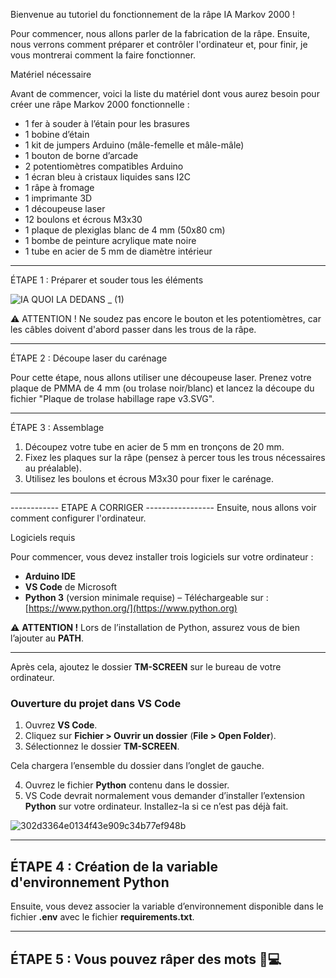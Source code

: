 Bienvenue au tutoriel du fonctionnement de la râpe IA Markov 2000 !  

Pour commencer, nous allons parler de la fabrication de la râpe. Ensuite, nous verrons comment préparer et contrôler l'ordinateur et, pour finir, je vous montrerai comment la faire fonctionner.  

Matériel nécessaire  

Avant de commencer, voici la liste du matériel dont vous aurez besoin pour créer une râpe Markov 2000 fonctionnelle :  

- 1 fer à souder à l’étain pour les brasures  
- 1 bobine d’étain  
- 1 kit de jumpers Arduino (mâle-femelle et mâle-mâle)  
- 1 bouton de borne d’arcade  
- 2 potentiomètres compatibles Arduino  
- 1 écran bleu à cristaux liquides sans I2C  
- 1 râpe à fromage  
- 1 imprimante 3D  
- 1 découpeuse laser  
- 12 boulons et écrous M3x30  
- 1 plaque de plexiglas blanc de 4 mm (50x80 cm)  
- 1 bombe de peinture acrylique mate noire  
- 1 tube en acier de 5 mm de diamètre intérieur  

---

ÉTAPE 1 : Préparer et souder tous les éléments  

![IA QUOI LA DEDANS _ (1)](https://github.com/user-attachments/assets/7b4edf87-f9f3-4400-bebb-7ace0b77505d)

⚠ ATTENTION ! Ne soudez pas encore le bouton et les potentiomètres, car les câbles doivent d'abord passer dans les trous de la râpe.  

---

ÉTAPE 2 : Découpe laser du carénage  

Pour cette étape, nous allons utiliser une découpeuse laser. Prenez votre plaque de PMMA de 4 mm (ou trolase noir/blanc) et lancez la découpe du fichier "Plaque de trolase habillage rape v3.SVG".  

---

ÉTAPE 3 : Assemblage

1. Découpez votre tube en acier de 5 mm en tronçons de 20 mm.  
2. Fixez les plaques sur la râpe (pensez à percer tous les trous nécessaires au préalable).  
3. Utilisez les boulons et écrous M3x30 pour fixer le carénage.  

---
------------  ETAPE A CORRIGER -----------------
Ensuite, nous allons voir comment configurer l'ordinateur.  

Logiciels requis  

Pour commencer, vous devez installer trois logiciels sur votre ordinateur :  

- **Arduino IDE**  
- **VS Code** de Microsoft  
- **Python 3** (version minimale requise) – Téléchargeable sur : [https://www.python.org/](https://www.python.org)  

⚠ **ATTENTION !** Lors de l’installation de Python, assurez vous de bien l’ajouter au **PATH**.

---

Après cela, ajoutez le dossier **TM-SCREEN** sur le bureau de votre ordinateur.  

### **Ouverture du projet dans VS Code**  

1. Ouvrez **VS Code**.  
2. Cliquez sur **Fichier > Ouvrir un dossier** (**File > Open Folder**).  
3. Sélectionnez le dossier **TM-SCREEN**.  

Cela chargera l’ensemble du dossier dans l’onglet de gauche.  

4. Ouvrez le fichier **Python** contenu dans le dossier.  
5. VS Code devrait normalement vous demander d’installer l’extension **Python** sur votre ordinateur. Installez-la si ce n’est pas déjà fait.  

![302d3364e0134f43e909c34b77ef948b](https://github.com/user-attachments/assets/9e61ce41-9673-4819-84cf-5b299cdddb17)

---

## **ÉTAPE 4 : Création de la variable d'environnement Python**  

Ensuite, vous devez associer la variable d’environnement disponible dans le fichier **.env** avec le fichier **requirements.txt**.  

---

## **ÉTAPE 5 : Vous pouvez râper des mots** 🧀💻 



